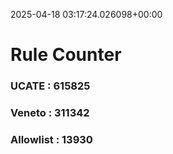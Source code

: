 2025-04-18 03:17:24.026098+00:00
# Rule Counter 
 ### UCATE : 615825

 ### Veneto : 311342

 ### Allowlist : 13930